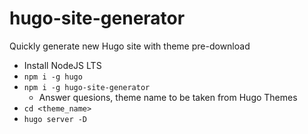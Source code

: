 # hugo-site-generator

Quickly generate new Hugo site with theme pre-download

* Install NodeJS LTS
* `npm i -g hugo`
* `npm i -g hugo-site-generator`
    * Answer quesions, theme name to be taken from Hugo Themes
* `cd <theme_name>`
* `hugo server -D`
